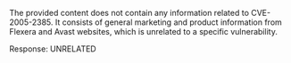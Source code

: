 The provided content does not contain any information related to CVE-2005-2385. It consists of general marketing and product information from Flexera and Avast websites, which is unrelated to a specific vulnerability.

Response: UNRELATED